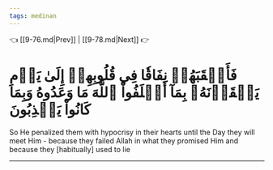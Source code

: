 ```yaml
---
tags: medinan
---
```


👈 [[9-76.md|Prev]] | [[9-78.md|Next]] 👉

# فَأَعۡقَبَهُمۡ نِفَاقٗا فِي قُلُوبِهِمۡ إِلَىٰ يَوۡمِ يَلۡقَوۡنَهُۥ بِمَآ أَخۡلَفُواْ ٱللَّهَ مَا وَعَدُوهُ وَبِمَا كَانُواْ يَكۡذِبُونَ

So He penalized them with hypocrisy in their hearts until the Day they will meet Him - because they failed Allah in what they promised Him and because they [habitually] used to lie

---

